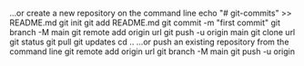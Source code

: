 …or create a new repository on the command line
echo "# git-commits" >> README.md
git init
git add README.md
git commit -m "first commit"
git branch -M main
git remote add origin url
git push -u origin main
git clone url
git status
git pull
git updates
cd ..
…or push an existing repository from the command line
git remote add origin url
git branch -M main
git push -u origin